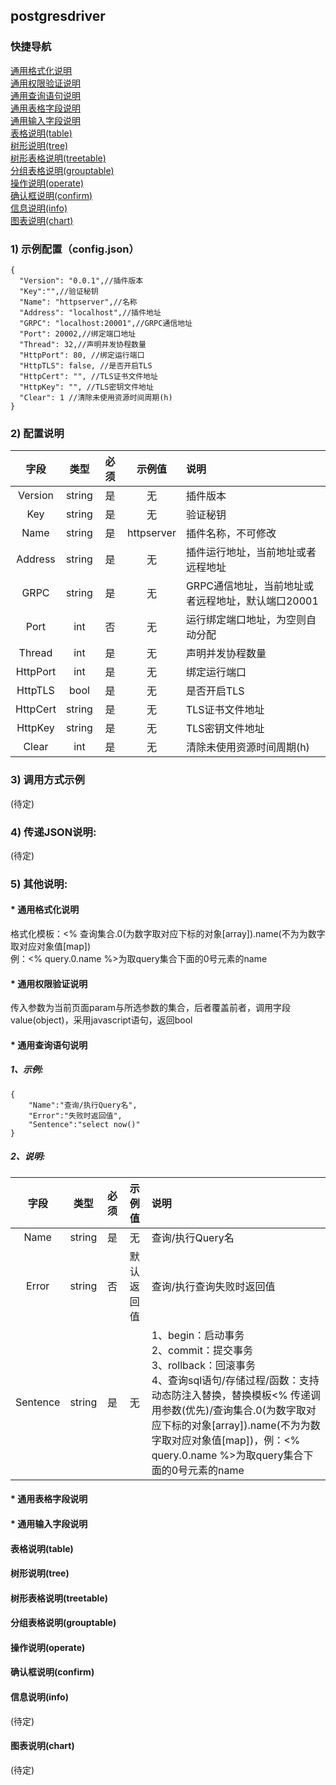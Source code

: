 
## postgresdriver
### 快捷导航
[通用格式化说明](#通用格式化说明)<br>
[通用权限验证说明](#通用权限验证说明)<br>
[通用查询语句说明](#通用查询语句说明)<br>
[通用表格字段说明](#通用表格字段说明)<br>
[通用输入字段说明](#通用输入字段说明)<br>
[表格说明(table)](#表格说明)<br>
[树形说明(tree)](#树形说明)<br>
[树形表格说明(treetable)](#树形表格说明)<br>
[分组表格说明(grouptable)](#分组表格说明)<br>
[操作说明(operate)](#操作说明)<br>
[确认框说明(confirm)](#确认框说明)<br>
[信息说明(info)](#信息说明)<br>
[图表说明(chart)](#图表说明)<br>

### 1) 示例配置（config.json）

```
{
  "Version": "0.0.1",//插件版本
  "Key":"",//验证秘钥
  "Name": "httpserver",//名称
  "Address": "localhost",//插件地址
  "GRPC": "localhost:20001",//GRPC通信地址
  "Port": 20002,//绑定端口地址
  "Thread": 32,//声明并发协程数量
  "HttpPort": 80, //绑定运行端口
  "HttpTLS": false, //是否开启TLS
  "HttpCert": "", //TLS证书文件地址
  "HttpKey": "", //TLS密钥文件地址
  "Clear": 1 //清除未使用资源时间周期(h)
}
```

### 2) 配置说明

|字段|类型|必须|示例值|说明|
|:-:|:-:|:-:|:-:|:-|
|Version|string|是|无|插件版本|
|Key|string|是|无|验证秘钥|
|Name|string|是|httpserver|插件名称，不可修改|
|Address|string|是|无|插件运行地址，当前地址或者远程地址|
|GRPC|string|是|无|GRPC通信地址，当前地址或者远程地址，默认端口20001|
|Port|int|否|无|运行绑定端口地址，为空则自动分配|
|Thread|int|是|无|声明并发协程数量|
|HttpPort|int|是|无|绑定运行端口||
|HttpTLS|bool|是|无|是否开启TLS|
|HttpCert|string|是|无|TLS证书文件地址|
|HttpKey|string|是|无|TLS密钥文件地址|
|Clear|int|是|无|清除未使用资源时间周期(h)|

### 3) 调用方式示例

(待定)

### 4) 传递JSON说明:

(待定)

### 5) 其他说明:

#### <div id="通用格式化说明">* 通用格式化说明</div>
格式化模板：<% 查询集合.0(为数字取对应下标的对象[array]).name(不为为数字取对应对象值[map])<br>例：<% query.0.name %>为取query集合下面的0号元素的name
#### <div id="通用权限验证说明">* 通用权限验证说明</div>
传入参数为当前页面param与所选参数的集合，后者覆盖前者，调用字段value(object)，采用javascript语句，返回bool
#### <div id="通用查询语句说明">* 通用查询语句说明</div>
##### 1、示例:
```
{
    "Name":"查询/执行Query名",
    "Error":"失败时返回值",
    "Sentence":"select now()"
}
```

##### 2、说明:

|字段|类型|必须|示例值|说明|
|:-:|:-:|:-:|:-:|:-|
|Name|string|是|无|查询/执行Query名|
|Error|string|否|默认返回值|查询/执行查询失败时返回值|
|Sentence|string|是|无|1、begin：启动事务<br>2、commit：提交事务<br>3、rollback：回滚事务<br>4、查询sql语句/存储过程/函数：支持动态防注入替换，替换模板<% 传递调用参数(优先)/查询集合.0(为数字取对应下标的对象[array]).name(不为为数字取对应对象值[map])，例：<% query.0.name %>为取query集合下面的0号元素的name|
#### <div id="通用表格字段说明">* 通用表格字段说明</div>
#### <div id="通用输入字段说明">* 通用输入字段说明</div>
#### <div id="表格说明">表格说明(table)</div>
#### <div id="树形说明">树形说明(tree)</div>
#### <div id="树形表格说明">树形表格说明(treetable)</div>
#### <div id="分组表格说明">分组表格说明(grouptable)</div>
#### <div id="操作说明">操作说明(operate)</div>
#### <div id="确认框说明">确认框说明(confirm)</div>
#### <div id="信息说明">信息说明(info)</div>
(待定)
#### <div id="图表说明">图表说明(chart)</div>
(待定)
